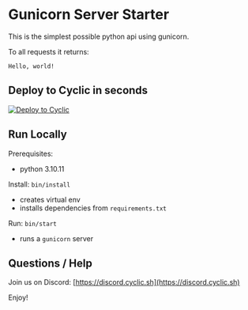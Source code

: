 # Gunicorn Server Starter

This is the simplest possible python api using gunicorn.

To all requests it returns:
```
Hello, world!
```

## Deploy to Cyclic in seconds 

[![Deploy to Cyclic](https://deploy.cyclic.app/button.svg)](https://deploy.cyclic.app/)


## Run Locally

Prerequisites:
- python 3.10.11

Install: `bin/install`
- creates virtual env
- installs dependencies from `requirements.txt`

Run: `bin/start`
- runs a `gunicorn` server


## Questions / Help

Join us on Discord: [https://discord.cyclic.sh](https://discord.cyclic.sh)

Enjoy!
